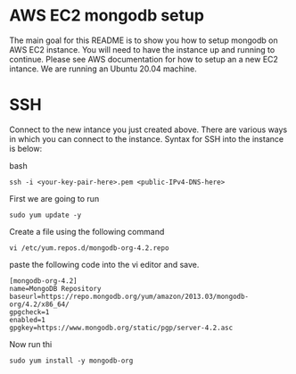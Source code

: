 # AWS EC2 mongodb setup
The main goal for this README is to show you how to setup mongodb on AWS EC2 instance. You will need to have the instance up and running to continue. Please see AWS documentation for how to setup an a new EC2 intance. We are running an Ubuntu 20.04 machine.

# SSH
Connect to the new intance you just created above. There are various ways in which you can connect to the instance. Syntax for SSH into the instance is below:
 
 bash
 ```
 ssh -i <your-key-pair-here>.pem <public-IPv4-DNS-here>
 ```
 First we are going to run 
  ```
 sudo yum update -y
  ```
Create a file using the following command

 ```
 vi /etc/yum.repos.d/mongodb-org-4.2.repo
  ```
  paste the following code into the vi editor and save.

 ```
[mongodb-org-4.2]
name=MongoDB Repository 
baseurl=https://repo.mongodb.org/yum/amazon/2013.03/mongodb-org/4.2/x86_64/ 
gpgcheck=1 
enabled=1 
gpgkey=https://www.mongodb.org/static/pgp/server-4.2.asc 
 ```
 
 Now run thi
 ```
 sudo yum install -y mongodb-org
  ```
  
